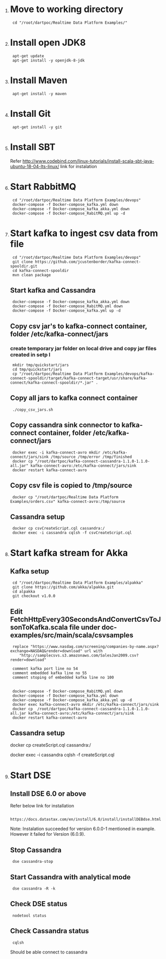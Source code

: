 1. # Move to working directory #
		cd "/root/dartpoc/Realtime Data Platform Examples/"

2. # Install open JDK8 #
		apt-get update
		apt-get install -y openjdk-8-jdk

3. # Install Maven #
		apt-get install -y maven

4. # Install Git #
		apt-get install -y git

3. # Install SBT
	Refer http://www.codebind.com/linux-tutorials/install-scala-sbt-java-ubuntu-18-04-lts-linux/ link for instalation

4. # Start RabbitMQ #
		cd "/root/dartpoc/Realtime Data Platform Examples/devops"
		docker-compose -f Docker-compose_kafka.yml down
		docker-compose -f Docker-compose_kafka_akka.yml down
		docker-compose -f Docker-compose_RabitMQ.yml up -d

5. # Start kafka to ingest csv data from file #
		cd "/root/dartpoc/Realtime Data Platform Examples/devops"
		git clone https://github.com/jcustenborder/kafka-connect-spooldir.git
		cd kafka-connect-spooldir
		mvn clean package
	## Start kafka and Cassandra ##
		docker-compose -f Docker-compose_kafka_akka.yml down
		docker-compose -f Docker-compose_RabitMQ.yml down
		docker-compose -f Docker-compose_kafka.yml up -d
	## Copy csv jar's to kafka-connect container, folder /etc/kafka-connect/jars ##
	### create temporary jar folder on local drive and copy jar files created in setp I ###
		mkdir tmp/quickstart/jars
		cd tmp/quickstart/jars
		cp "/root/dartpoc/Realtime Data Platform Examples/devops/kafka-connect-spooldir/target/kafka-connect-target/usr/share/kafka-connect/kafka-connect-spooldir/*.jar" .
	## Copy all jars to kafka connect container ##
		./copy_csv_jars.sh
	
	## Copy cassandra sink connector to kafka-connect container, folder /etc/kafka-connect/jars ##
		docker exec -i kafka-connect-avro mkdir /etc/kafka-connect/jars/sink /tmp/source /tmp/error /tmp/finished
		docker cp "/root/dartpoc/kafka-connect-cassandra-1.1.0-1.1.0-all.jar" kafka-connect-avro:/etc/kafka-connect/jars/sink
		docker restart kafka-connect-avro

	## Copy csv file is copied to /tmp/source ##
		docker cp "/root/dartpoc/Realtime Data Platform Examples/orders.csv" kafka-connect-avro:/tmp/source

	## Cassandra setup ##
		docker cp csvCreateScript.cql cassandra:/
		docker exec -i cassandra cqlsh -f csvCreateScript.cql

6. # Start kafka stream for Akka #
	## Kafka setup ##
		cd "/root/dartpoc/Realtime Data Platform Examples/alpakka"
		git clone https://github.com/akka/alpakka.git
		cd alpakka
		git checkout v1.0.0

	## Edit FetchHttpEvery30SecondsAndConvertCsvToJsonToKafka.scala file under doc-examples/src/main/scala/csvsamples ##
		replace "https://www.nasdaq.com/screening/companies-by-name.aspx?exchange=NASDAQ&render=download" url with
           "http://samplecsvs.s3.amazonaws.com/SalesJan2009.csv?render=download"

		comment kafka port line no 54
		comment embedded kafka line no 55
		comment stoping of embedded kafka line no 100
	## ##
		docker-compose -f Docker-compose_RabitMQ.yml down
		docker-compose -f Docker-compose_kafka.yml down
		docker-compose -f Docker-compose_kafka_akka.yml up -d
		docker exec kafka-connect-avro mkdir /etc/kafka-connect/jars/sink
		docker cp  /root/dartpoc/kafka-connect-cassandra-1.1.0-1.1.0-all.jar kafka-connect-avro:/etc/kafka-connect/jars/sink
		docker restart kafka-connect-avro
	## Cassandra setup ##
	docker cp createScript.cql cassandra:/
	
	docker exec -i cassandra cqlsh -f createScript.cql

7. # Start DSE #
	## Install DSE 6.0 or above ##
	Refer below link for installation

		https://docs.datastax.com/en/install/6.0/install/installDEBdse.html
	Note: Instalation succeeded for version 6.0.0-1 mentioned in example. However it failed for Version (6.0.9). 
	## Stop Cassandra ##
		dse cassandra-stop
	## Start Cassandra with analytical mode ##
		dse cassandra -R -k
	## Check DSE status ##
		nodetool status
	## Check Cassandra status ##
		cqlsh
	Should be able connect to cassandra
